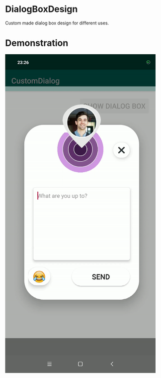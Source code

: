 # DialogBoxDesign
Custom made dialog box design for different uses.

# Demonstration

![](https://github.com/Arnab-Banerjee-Kolkata/DialogBoxDesign/blob/master/SampleVid/sample.gif)
